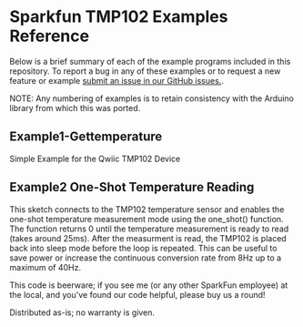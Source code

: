 # Sparkfun TMP102 Examples Reference
Below is a brief summary of each of the example programs included in this repository. To report a bug in any of these examples or to request a new feature or example [submit an issue in our GitHub issues.](https://github.com/sparkfun/qwiic_tmp102_py/issues). 

NOTE: Any numbering of examples is to retain consistency with the Arduino library from which this was ported. 

## Example1-Gettemperature
Simple Example for the Qwiic TMP102 Device

## Example2 One-Shot Temperature Reading
This sketch connects to the TMP102 temperature sensor and enables the
 one-shot temperature measurement mode using the one_shot() function.
 The function returns 0 until the temperature measurement is ready to
 read (takes around 25ms). After the measurment is read, the TMP102 is
 placed back into sleep mode before the loop is repeated. This can be 
 useful to save power or increase the continuous conversion rate from
 8Hz up to a maximum of 40Hz.

 This code is beerware; if you see me (or any other SparkFun employee) at
 the local, and you've found our code helpful, please buy us a round!

 Distributed as-is; no warranty is given.


